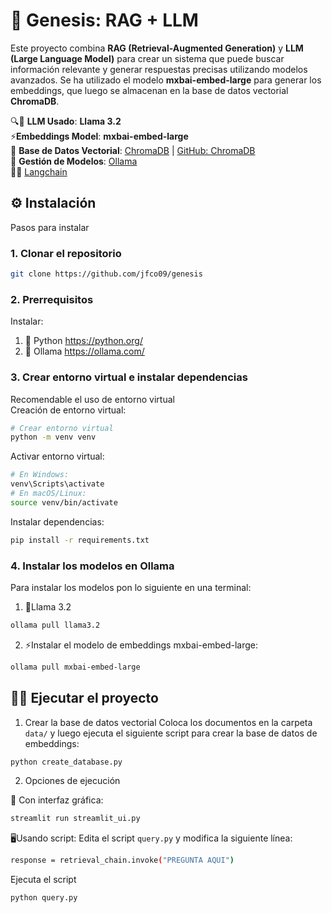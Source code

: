 # 🌟 Genesis: RAG + LLM

Este proyecto combina **RAG (Retrieval-Augmented Generation)** y **LLM (Large Language Model)** para crear un sistema que puede buscar información relevante y generar respuestas precisas utilizando modelos avanzados. Se ha utilizado el modelo **mxbai-embed-large** para generar los embeddings, que luego se almacenan en la base de datos vectorial **ChromaDB**.

🔍🦙 **LLM Usado**: **Llama 3.2**  
⚡**Embeddings Model**: **mxbai-embed-large**  
💾 **Base de Datos Vectorial**: [ChromaDB](https://www.trychroma.com) | [GitHub: ChromaDB](https://github.com/chroma-core/chroma)  
🦙 **Gestión de Modelos**: [Ollama](https://ollama.com/)  
🦜️🔗 [Langchain]( https://www.langchain.com/)

## ⚙️ Instalación
Pasos para instalar

### 1. Clonar el repositorio
```bash
git clone https://github.com/jfco09/genesis
```

### 2. Prerrequisitos
Instalar: 
1. 🐍 Python https://python.org/
2. 🦙 Ollama https://ollama.com/


### 3. Crear entorno virtual e instalar dependencias
Recomendable el uso de entorno virtual  
Creación de entorno virtual:

```bash
# Crear entorno virtual
python -m venv venv
```
Activar entorno virtual:
```bash
# En Windows:
venv\Scripts\activate
# En macOS/Linux:
source venv/bin/activate
```
Instalar dependencias:

```bash
pip install -r requirements.txt
```

### 4. Instalar los modelos en Ollama
Para instalar los modelos pon lo siguiente en una terminal:
1. 🦙Llama 3.2
```bash
ollama pull llama3.2
```
2. ⚡Instalar el modelo de embeddings mxbai-embed-large:

```bash
ollama pull mxbai-embed-large
```


## 🏃‍♂️ Ejecutar el proyecto
1. Crear la base de datos vectorial
Coloca los documentos en la carpeta ```data/``` y luego ejecuta el siguiente script para crear la base de datos de embeddings:

```bash
python create_database.py
```

2. Opciones de ejecución

🎨 Con interfaz gráfica:
```bash
streamlit run streamlit_ui.py
```

🖥️Usando script:
Edita el script ```query.py``` y modifica la siguiente línea:
```bash
response = retrieval_chain.invoke("PREGUNTA AQUI")
```
Ejecuta el script
```bash
python query.py
```
